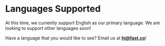 # Languages Supported

At this time, we currently support English as our primary language. We are looking to support other languages soon!

Have a language that you would like to see? Email us at **hi@fast.co**!
